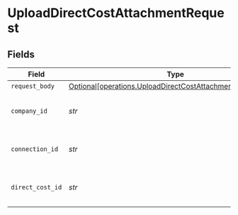 # UploadDirectCostAttachmentRequest


## Fields

| Field                                                                                                                          | Type                                                                                                                           | Required                                                                                                                       | Description                                                                                                                    | Example                                                                                                                        |
| ------------------------------------------------------------------------------------------------------------------------------ | ------------------------------------------------------------------------------------------------------------------------------ | ------------------------------------------------------------------------------------------------------------------------------ | ------------------------------------------------------------------------------------------------------------------------------ | ------------------------------------------------------------------------------------------------------------------------------ |
| `request_body`                                                                                                                 | [Optional[operations.UploadDirectCostAttachmentRequestBody]](../../models/operations/uploaddirectcostattachmentrequestbody.md) | :heavy_minus_sign:                                                                                                             | N/A                                                                                                                            |                                                                                                                                |
| `company_id`                                                                                                                   | *str*                                                                                                                          | :heavy_check_mark:                                                                                                             | Unique identifier for a company.                                                                                               | 8a210b68-6988-11ed-a1eb-0242ac120002                                                                                           |
| `connection_id`                                                                                                                | *str*                                                                                                                          | :heavy_check_mark:                                                                                                             | Unique identifier for a connection.                                                                                            | 2e9d2c44-f675-40ba-8049-353bfcb5e171                                                                                           |
| `direct_cost_id`                                                                                                               | *str*                                                                                                                          | :heavy_check_mark:                                                                                                             | Unique identifier for a direct cost.                                                                                           |                                                                                                                                |